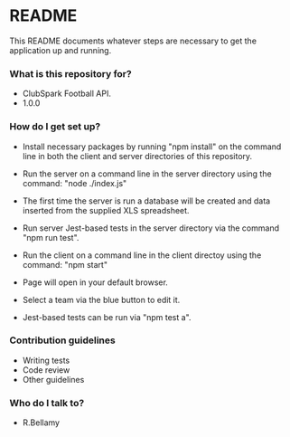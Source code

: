 # README #

This README documents whatever steps are necessary to get the application up and running.

### What is this repository for? ###

* ClubSpark Football API.
* 1.0.0

### How do I get set up? ###

* Install necessary packages by running "npm install"
  on the command line in both the client and server directories of this repository.

* Run the server on a command line in the server directory using the command: "node ./index.js"
* The first time the server is run a database will be created and data inserted from
  the supplied XLS spreadsheet.
* Run server Jest-based tests in the server directory via the command "npm run test".

* Run the client on a command line in the client directoy using the command: "npm start"
* Page will open in your default browser.
* Select a team via the blue button to edit it.
* Jest-based tests can be run via "npm test a".

### Contribution guidelines ###

* Writing tests
* Code review
* Other guidelines

### Who do I talk to? ###

* R.Bellamy

